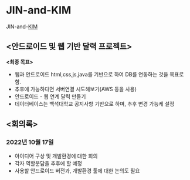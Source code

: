 # JIN-and-KIM 
 JIN-and-[KIM](https://github.com/rlagycks)
## <안드로이드 및 웹 기반 달력 프로젝트>

__<최종 목표>__  
- 웹과 안드로이드 html,css,js,java를 기반으로 하여 DB를 연동하는 것을 목표로 함.
- 추후에 가능하다면 서버연결 시도해보기(AWS 등을 사용)  
- 안드로이드 - 웹 연계 달력 만들기
- 데이터베이스는 백석대학교 공지사항 기반으로 하며, 추후 변경 가능케 설정  

## <회의록>
### 2022년 10월 17일
- 아이디어 구상 및 개발환경에 대한 회의   
- 각자 역할분담을 추후에 할 예정  
- 사용할 안드로이드 버전과, 개발환경 툴에 대한 논의도 필요  

